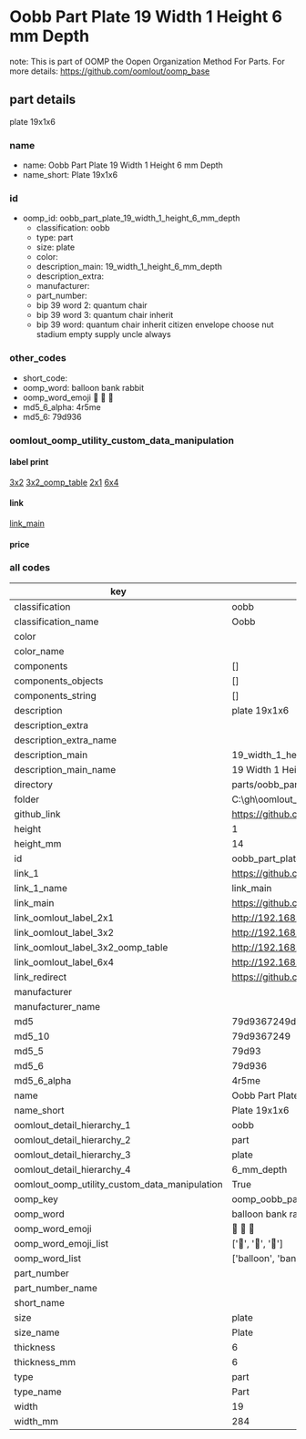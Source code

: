 # Oobb Part Plate 19 Width 1 Height 6 mm Depth  

note: This is part of OOMP the Oopen Organization Method For Parts. For more details: https://github.com/oomlout/oomp_base

##  part details
  



plate 19x1x6



### name
* name: Oobb Part Plate 19 Width 1 Height 6 mm Depth
* name_short: Plate 19x1x6 
### id
* oomp_id: oobb_part_plate_19_width_1_height_6_mm_depth
  * classification: oobb
  * type: part
  * size: plate
  * color: 
  * description_main: 19_width_1_height_6_mm_depth
  * description_extra: 
  * manufacturer: 
  * part_number: 
  * bip 39 word 2: quantum chair
  * bip 39 word 3: quantum chair inherit
  * bip 39 word: quantum chair inherit citizen envelope choose nut stadium empty supply uncle always

### other_codes
* short_code: 
* oomp_word: balloon bank rabbit
* oomp_word_emoji :balloon: :bank: :rabbit:
* md5_6_alpha: 4r5me
* md5_6: 79d936






### oomlout_oomp_utility_custom_data_manipulation
#### label print
[3x2](http://192.168.1.245:1112/?label=oomp%204r5me)
[3x2_oomp_table](http://192.168.1.108:1112/?label=oomp%204r5me)
[2x1](http://192.168.1.242:1112/?label=oomp%204r5me)
[6x4](http://192.168.1.55:1112/?label=oomp%204r5me)    

#### link

[link_main](https://github.com/oomlout/oomlout_oobb_version_4_generated_parts/tree/main/navigation_oomp/oobb/part/plate/19_width_1_height_6_mm_depth/part)                              

#### price







### all codes 
| key | value |  
| --- | --- |  
| classification | oobb |  
| classification_name | Oobb |  
| color |  |  
| color_name |  |  
| components | [] |  
| components_objects | [] |  
| components_string | [] |  
| description | plate 19x1x6 |  
| description_extra |  |  
| description_extra_name |  |  
| description_main | 19_width_1_height_6_mm_depth |  
| description_main_name | 19 Width 1 Height 6 mm Depth |  
| directory | parts/oobb_part_plate_19_width_1_height_6_mm_depth |  
| folder | C:\gh\oomlout_oobb_version_4_generated_parts\parts\oobb_part_plate_19_width_1_height_6_mm_depth |  
| github_link | https://github.com/oomlout/oomlout_oomp_part_src/tree/main/parts/oobb_part_plate_19_width_1_height_6_mm_depth |  
| height | 1 |  
| height_mm | 14 |  
| id | oobb_part_plate_19_width_1_height_6_mm_depth |  
| link_1 | https://github.com/oomlout/oomlout_oobb_version_4_generated_parts/tree/main/navigation_oomp/oobb/part/plate/19_width_1_height_6_mm_depth/part |  
| link_1_name | link_main |  
| link_main | https://github.com/oomlout/oomlout_oobb_version_4_generated_parts/tree/main/navigation_oomp/oobb/part/plate/19_width_1_height_6_mm_depth/part |  
| link_oomlout_label_2x1 | http://192.168.1.242:1112/?label=oomp%204r5me |  
| link_oomlout_label_3x2 | http://192.168.1.245:1112/?label=oomp%204r5me |  
| link_oomlout_label_3x2_oomp_table | http://192.168.1.108:1112/?label=oomp%204r5me |  
| link_oomlout_label_6x4 | http://192.168.1.55:1112/?label=oomp%204r5me |  
| link_redirect | https://github.com/oomlout/oomlout_oobb_version_4_generated_parts/tree/main/parts/oobb_plate_19_01_06 |  
| manufacturer |  |  
| manufacturer_name |  |  
| md5 | 79d9367249d3f2f4a125e294e789757a |  
| md5_10 | 79d9367249 |  
| md5_5 | 79d93 |  
| md5_6 | 79d936 |  
| md5_6_alpha | 4r5me |  
| name | Oobb Part Plate 19 Width 1 Height 6 mm Depth |  
| name_short | Plate 19x1x6  |  
| oomlout_detail_hierarchy_1 | oobb |  
| oomlout_detail_hierarchy_2 | part |  
| oomlout_detail_hierarchy_3 | plate |  
| oomlout_detail_hierarchy_4 | 6_mm_depth |  
| oomlout_oomp_utility_custom_data_manipulation | True |  
| oomp_key | oomp_oobb_part_plate_19_width_1_height_6_mm_depth |  
| oomp_word | balloon bank rabbit |  
| oomp_word_emoji | :balloon: :bank: :rabbit: |  
| oomp_word_emoji_list | [':balloon:', ':bank:', ':rabbit:'] |  
| oomp_word_list | ['balloon', 'bank', 'rabbit'] |  
| part_number |  |  
| part_number_name |  |  
| short_name |  |  
| size | plate |  
| size_name | Plate |  
| thickness | 6 |  
| thickness_mm | 6 |  
| type | part |  
| type_name | Part |  
| width | 19 |  
| width_mm | 284 |  
